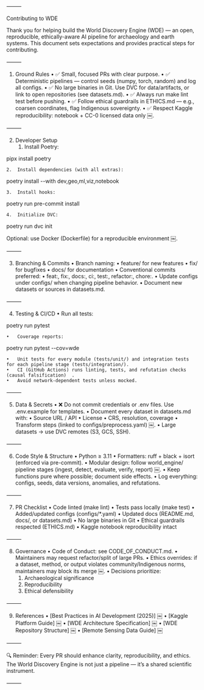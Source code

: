 
⸻

Contributing to WDE

Thank you for helping build the World Discovery Engine (WDE) — an open, reproducible, ethically-aware AI pipeline for archaeology and earth systems.
This document sets expectations and provides practical steps for contributing.

⸻

1. Ground Rules
	•	✅ Small, focused PRs with clear purpose.
	•	✅ Deterministic pipelines — control seeds (numpy, torch, random) and log all configs.
	•	✅ No large binaries in Git. Use DVC for data/artifacts, or link to open repositories (see datasets.md).
	•	✅ Always run make lint test before pushing.
	•	✅ Follow ethical guardrails in ETHICS.md — e.g., coarsen coordinates, flag Indigenous sovereignty.
	•	✅ Respect Kaggle reproducibility: notebook + CC-0 licensed data only ￼.

⸻

2. Developer Setup
	1.	Install Poetry:

pipx install poetry


	2.	Install dependencies (with all extras):

poetry install --with dev,geo,ml,viz,notebook


	3.	Install hooks:

poetry run pre-commit install


	4.	Initialize DVC:

poetry run dvc init



Optional: use Docker (Dockerfile) for a reproducible environment ￼.

⸻

3. Branching & Commits
	•	Branch naming:
	•	feature/<slug> for new features
	•	fix/<slug> for bugfixes
	•	docs/<slug> for documentation
	•	Conventional commits preferred:
	•	feat:, fix:, docs:, ci:, test:, refactor:, chore:.
	•	Update configs under configs/ when changing pipeline behavior.
	•	Document new datasets or sources in datasets.md.

⸻

4. Testing & CI/CD
	•	Run all tests:

poetry run pytest


	•	Coverage reports:

poetry run pytest --cov=wde


	•	Unit tests for every module (tests/unit/) and integration tests for each pipeline stage (tests/integration/).
	•	CI (GitHub Actions) runs linting, tests, and refutation checks (causal falsification) ￼.
	•	Avoid network-dependent tests unless mocked.

⸻

5. Data & Secrets
	•	❌ Do not commit credentials or .env files. Use .env.example for templates.
	•	Document every dataset in datasets.md with:
	•	Source URL / API
	•	License
	•	CRS, resolution, coverage
	•	Transform steps (linked to configs/preprocess.yaml) ￼.
	•	Large datasets → use DVC remotes (S3, GCS, SSH).

⸻

6. Code Style & Structure
	•	Python ≥ 3.11
	•	Formatters: ruff + black + isort (enforced via pre-commit).
	•	Modular design: follow world_engine/ pipeline stages (ingest, detect, evaluate, verify, report) ￼.
	•	Keep functions pure where possible; document side effects.
	•	Log everything: configs, seeds, data versions, anomalies, and refutations.

⸻

7. PR Checklist
	•	Code linted (make lint)
	•	Tests pass locally (make test)
	•	Added/updated configs (configs/*.yaml)
	•	Updated docs (README.md, docs/, or datasets.md)
	•	No large binaries in Git
	•	Ethical guardrails respected (ETHICS.md)
	•	Kaggle notebook reproducibility intact

⸻

8. Governance
	•	Code of Conduct: see CODE_OF_CONDUCT.md.
	•	Maintainers may request refactor/split of large PRs.
	•	Ethics overrides: if a dataset, method, or output violates community/Indigenous norms, maintainers may block its merge ￼.
	•	Decisions prioritize:
	1.	Archaeological significance
	2.	Reproducibility
	3.	Ethical defensibility

⸻

9. References
	•	[Best Practices in AI Development (2025)] ￼
	•	[Kaggle Platform Guide] ￼
	•	[WDE Architecture Specification] ￼
	•	[WDE Repository Structure] ￼
	•	[Remote Sensing Data Guide] ￼

⸻

🔍 Reminder: Every PR should enhance clarity, reproducibility, and ethics.
The World Discovery Engine is not just a pipeline — it’s a shared scientific instrument.

⸻